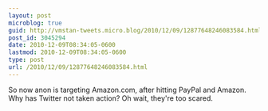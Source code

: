 ```yaml
---
layout: post
microblog: true
guid: http://vmstan-tweets.micro.blog/2010/12/09/12877648246083584.html
post_id: 3045294
date: 2010-12-09T08:34:05-0600
lastmod: 2010-12-09T08:34:05-0600
type: post
url: /2010/12/09/12877648246083584.html
---
```

So now anon is targeting Amazon.com, after hitting PayPal and Amazon. Why has Twitter not taken action? Oh wait, they're too scared.
